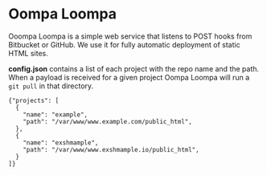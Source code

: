 # Oompa Loompa

Ooompa Loompa is a simple web service that listens to POST hooks from Bitbucket or GitHub. We use it for fully automatic deployment of static HTML sites.

**config.json** contains a list of each project with the repo name and the path. When a payload is received for a given project Oompa Loompa will run a `git pull` in that directory.

    {"projects": [
      {
        "name": "example",
        "path": "/var/www/www.example.com/public_html",
      },
      {
        "name": "exshmample",
        "path": "/var/www/www.exshmample.io/public_html",
      }
    ]}
